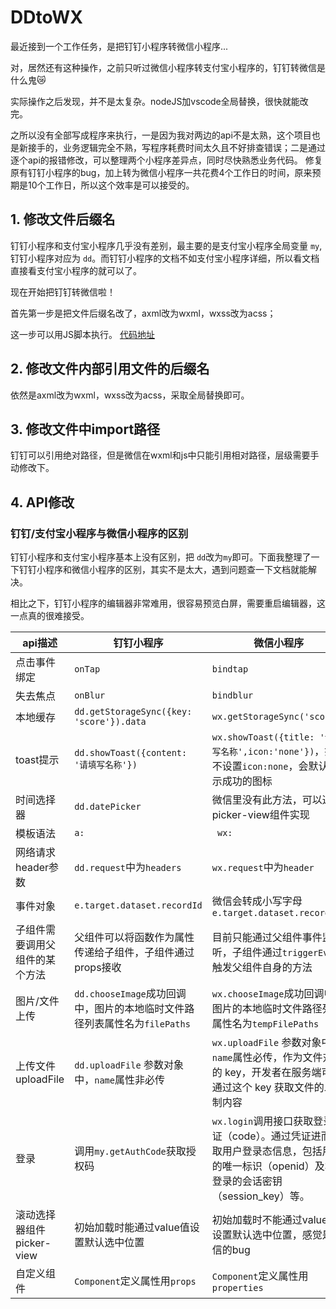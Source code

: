 # DDtoWX
最近接到一个工作任务，是把钉钉小程序转微信小程序...

对，居然还有这种操作，之前只听过微信小程序转支付宝小程序的，钉钉转微信是什么鬼😿

实际操作之后发现，并不是太复杂。nodeJS加vscode全局替换，很快就能改完。

之所以没有全部写成程序来执行，一是因为我对两边的api不是太熟，这个项目也是新接手的，业务逻辑完全不熟，写程序耗费时间太久且不好排查错误；二是通过逐个api的报错修改，可以整理两个小程序差异点，同时尽快熟悉业务代码。
修复原有钉钉小程序的bug，加上转为微信小程序一共花费4个工作日的时间，原来预期是10个工作日，所以这个效率是可以接受的。

## 1. 修改文件后缀名

钉钉小程序和支付宝小程序几乎没有差别，最主要的是支付宝小程序全局变量 `my`, 钉钉小程序对应为 `dd`。而钉钉小程序的文档不如支付宝小程序详细，所以看文档直接看支付宝小程序的就可以了。

现在开始把钉钉转微信啦！

首先第一步是把文件后缀名改了，axml改为wxml，wxss改为acss；

这一步可以用JS脚本执行。
[代码地址](https://github.com/dora-zc/DDtoWX)


## 2. 修改文件内部引用文件的后缀名

依然是axml改为wxml，wxss改为acss，采取全局替换即可。


## 3. 修改文件中import路径

钉钉可以引用绝对路径，但是微信在wxml和js中只能引用相对路径，层级需要手动修改下。


## 4. API修改

### 钉钉/支付宝小程序与微信小程序的区别

钉钉小程序和支付宝小程序基本上没有区别，把 `dd`改为`my`即可。下面我整理了一下钉钉小程序和微信小程序的区别，其实不是太大，遇到问题查一下文档就能解决。

相比之下，钉钉小程序的编辑器非常难用，很容易预览白屏，需要重启编辑器，这一点真的很难接受。

| api描述                        | 钉钉小程序                                                   | 微信小程序                                                   |
| ------------------------------ | ------------------------------------------------------------ | ------------------------------------------------------------ |
| 点击事件绑定                   | `onTap`                                                      | `bindtap`                                                    |
| 失去焦点                       | `onBlur`                                                     | `bindblur`                                                   |
| 本地缓存                       | `dd.getStorageSync({key: 'score'}).data`                     | `wx.getStorageSync('score')`                                 |
| toast提示                      | `dd.showToast({content: '请填写名称'})`                      | `wx.showToast({title: '请填写名称',icon:'none'})`，如果不设置`icon:none`，会默认显示成功的图标 |
| 时间选择器                     | `dd.datePicker`                                              | 微信里没有此方法，可以通过picker-view组件实现                |
| 模板语法                       | `a:`                                                         | ` wx:`                                                       |
| 网络请求header参数             | `dd.request`中为`headers`                                    | `wx.request`中为`header`                                     |
| 事件对象                       | `e.target.dataset.recordId`                                  | 微信会转成小写字母`e.target.dataset.recordid`                |
| 子组件需要调用父组件的某个方法 | 父组件可以将函数作为属性传递给子组件，子组件通过props接收    | 目前只能通过父组件事件监听，子组件通过`triggerEvent`触发父组件自身的方法 |
| 图片/文件上传                  | `dd.chooseImage`成功回调中，图片的本地临时文件路径列表属性名为`filePaths` | `wx.chooseImage`成功回调中，图片的本地临时文件路径列表属性名为`tempFilePaths` |
| 上传文件uploadFile             | `dd.uploadFile` 参数对象中，`name`属性非必传                 | `wx.uploadFile` 参数对象中，`name`属性必传，作为文件对应的 key，开发者在服务端可以通过这个 key 获取文件的二进制内容 |
| 登录                           | 调用`my.getAuthCode`获取授权码                               | `wx.login`调用接口获取登录凭证（code）。通过凭证进而换取用户登录态信息，包括用户的唯一标识（openid）及本次登录的会话密钥（session_key）等。 |
| 滚动选择器组件 picker-view     | 初始加载时能通过value值设置默认选中位置                      | 初始加载时不能通过value值设置默认选中位置，感觉是微信的bug   |
| 自定义组件                     | `Component`定义属性用`props`                                 | `Component`定义属性用`properties`                            |
